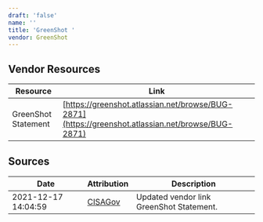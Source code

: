 ```yaml
---
draft: 'false'
name: ''
title: 'GreenShot '
vendor: GreenShot
---
```


## Vendor Resources
| Resource | Link |
| --- | --- |
| GreenShot Statement | [https://greenshot.atlassian.net/browse/BUG-2871](https://greenshot.atlassian.net/browse/BUG-2871) |



## Sources
| Date | Attribution | Description |
| --- | --- | --- |
| 2021-12-17 14:04:59 | [CISAGov](https://raw.githubusercontent.com/cisagov/log4j-affected-db/develop/README.md) | Updated vendor link GreenShot Statement.  |
